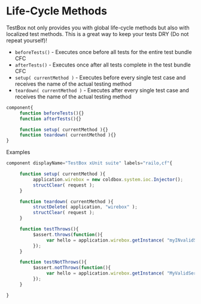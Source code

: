 # Life-Cycle Methods

TestBox not only provides you with global life-cycle methods but also with localized test methods. This is a great way to keep your tests DRY (Do not repeat yourself)!&#x20;

* `beforeTests()` - Executes once before all tests for the entire test bundle CFC
* `afterTests()` - Executes once after all tests complete in the test bundle CFC
* `setup( currentMethod )` - Executes before every single test case and receives the name of the actual testing method
* `teardown( currentMethod )` - Executes after every single test case and receives the name of the actual testing method

```javascript
component{
     function beforeTests(){}
     function afterTests(){}

     function setup( currentMethod ){}
     function teardown( currentMethod ){}
}
```

Examples

```javascript
component displayName="TestBox xUnit suite" labels="railo,cf"{

     function setup( currentMethod ){
          application.wirebox = new coldbox.system.ioc.Injector();
          structClear( request );
     }

     function teardown( currentMethod ){
          structDelete( application, "wirebox" );
          structClear( request );
     }

     function testThrows(){
          $assert.throws(function(){
               var hello = application.wirebox.getInstance( "myINvalidService" ).run();
          });
     }

     function testNotThrows(){
          $assert.notThrows(function(){
               var hello = application.wirebox.getInstance( "MyValidService" ).run();;
          });
     }

}
```
